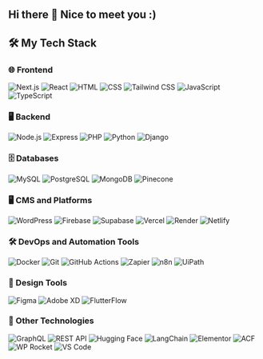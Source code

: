 ## Hi there 👋 Nice to meet you :)

<!--
**Shashankphatkure/shashankphatkure** is a ✨ _special_ ✨ repository because its `README.md` (this file) appears on your GitHub profile.

Here are some ideas to get you started:

- 🔭 I’m currently working on ...
- 🌱 I’m currently learning ...
- 👯 I’m looking to collaborate on ...
- 🤔 I’m looking for help with ...
- 💬 Ask me about ...
- 📫 How to reach me: ...
- 😄 Pronouns: ...
- ⚡ Fun fact: ...
-->

## 🛠️ My Tech Stack

### 🌐 Frontend
![Next.js](https://img.shields.io/badge/-Next.js-000000?style=flat&logo=next.js) 
![React](https://img.shields.io/badge/-React-61DAFB?style=flat&logo=react&logoColor=white) 
![HTML](https://img.shields.io/badge/-HTML-E34F26?style=flat&logo=html5&logoColor=white)
![CSS](https://img.shields.io/badge/-CSS-1572B6?style=flat&logo=css3&logoColor=white)
![Tailwind CSS](https://img.shields.io/badge/-Tailwind_CSS-38B2AC?style=flat&logo=tailwind-css&logoColor=white)
![JavaScript](https://img.shields.io/badge/-JavaScript-F7DF1E?style=flat&logo=javascript&logoColor=black) 
![TypeScript](https://img.shields.io/badge/-TypeScript-007ACC?style=flat&logo=typescript&logoColor=white) 

### 🖥️ Backend
![Node.js](https://img.shields.io/badge/-Node.js-339933?style=flat&logo=node.js&logoColor=white) 
![Express](https://img.shields.io/badge/-Express-000000?style=flat&logo=express&logoColor=white) 
![PHP](https://img.shields.io/badge/-PHP-777BB4?style=flat&logo=php&logoColor=white) 
![Python](https://img.shields.io/badge/-Python-3776AB?style=flat&logo=python&logoColor=white)
![Django](https://img.shields.io/badge/-Django-092E20?style=flat&logo=django&logoColor=white)

### 🗄️ Databases
![MySQL](https://img.shields.io/badge/-MySQL-4479A1?style=flat&logo=mysql&logoColor=white) 
![PostgreSQL](https://img.shields.io/badge/-PostgreSQL-336791?style=flat&logo=postgresql&logoColor=white) 
![MongoDB](https://img.shields.io/badge/-MongoDB-47A248?style=flat&logo=mongodb&logoColor=white) 
![Pinecone](https://img.shields.io/badge/-Pinecone-228b22?style=flat&logo=pinecone&logoColor=white)

### 🖥️ CMS and Platforms
![WordPress](https://img.shields.io/badge/-WordPress-21759B?style=flat&logo=wordpress&logoColor=white) 
![Firebase](https://img.shields.io/badge/-Firebase-FFCA28?style=flat&logo=firebase&logoColor=black) 
![Supabase](https://img.shields.io/badge/-Supabase-3ECF8E?style=flat&logo=supabase&logoColor=white) 
![Vercel](https://img.shields.io/badge/-Vercel-000000?style=flat&logo=vercel&logoColor=white) 
![Render](https://img.shields.io/badge/-Render-009688?style=flat&logo=render&logoColor=white) 
![Netlify](https://img.shields.io/badge/-Netlify-00C7B7?style=flat&logo=netlify&logoColor=white)

### 🛠️ DevOps and Automation Tools
![Docker](https://img.shields.io/badge/-Docker-2496ED?style=flat&logo=docker&logoColor=white) 
![Git](https://img.shields.io/badge/-Git-F05032?style=flat&logo=git&logoColor=white) 
![GitHub Actions](https://img.shields.io/badge/-GitHub_Actions-2088FF?style=flat&logo=github-actions&logoColor=white) 
![Zapier](https://img.shields.io/badge/-Zapier-FF4A00?style=flat&logo=zapier&logoColor=white)
![n8n](https://img.shields.io/badge/-n8n-1A82E2?style=flat&logo=n8n&logoColor=white)
![UiPath](https://img.shields.io/badge/-UiPath-0075C6?style=flat&logo=uipath&logoColor=white)

### 🎨 Design Tools
![Figma](https://img.shields.io/badge/-Figma-F24E1E?style=flat&logo=figma&logoColor=white) 
![Adobe XD](https://img.shields.io/badge/-Adobe_XD-FF61F6?style=flat&logo=adobe-xd&logoColor=white) 
![FlutterFlow](https://img.shields.io/badge/-FlutterFlow-02569B?style=flat&logo=flutter) 

### 🧰 Other Technologies
![GraphQL](https://img.shields.io/badge/-GraphQL-E10098?style=flat&logo=graphql&logoColor=white)
![REST API](https://img.shields.io/badge/-REST_API-0081CB?style=flat&logo=restapi&logoColor=white)
![Hugging Face](https://img.shields.io/badge/-Hugging_Face-FFAA00?style=flat&logo=huggingface&logoColor=white)
![LangChain](https://img.shields.io/badge/-LangChain-FF6347?style=flat&logo=chain&logoColor=white)
![Elementor](https://img.shields.io/badge/-Elementor-9146FF?style=flat&logo=elementor&logoColor=white)
![ACF](https://img.shields.io/badge/-ACF-028484?style=flat&logo=acf&logoColor=white)
![WP Rocket](https://img.shields.io/badge/-WP_Rocket-FF7F50?style=flat&logo=rocket&logoColor=white)
![VS Code](https://img.shields.io/badge/-VS_Code-007ACC?style=flat&logo=visual-studio-code&logoColor=white)

